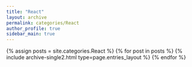 ```yaml
---
title: "React"
layout: archive
permalink: categories/React
author_profile: true
sidebar_main: true
---
```


{% assign posts = site.categories.React %}
{% for post in posts %} {% include archive-single2.html type=page.entries_layout %} {% endfor %}
